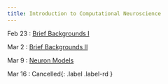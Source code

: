 ```yaml
---
title: Introduction to Computational Neuroscience
---
```


Feb 23
: [Brief Backgrounds I](#)

Mar 2
: [Brief Backgrounds II](#)

Mar 9
: [Neuron Models](#)

Mar 16
: Cancelled{: .label .label-rd }

<!--
Sep 28
: [Java & Git](#)
  : [1.1](#)

Sep 29
: **Section**{: .label .label-purple }[Intro to Java](#)
  : [Solution](#)

Sep 30
: [Variables & Objects](#)
  : [1.2](#), [2.1](#)

Oct 1
: **Lab**{: .label .label-purple } [Intro to Java](#)

Oct 2
: [Tracing, IntLists, & Recursion](#)
  : [2.1](#)
: **HW 1 due**{: .label .label-red }

-->